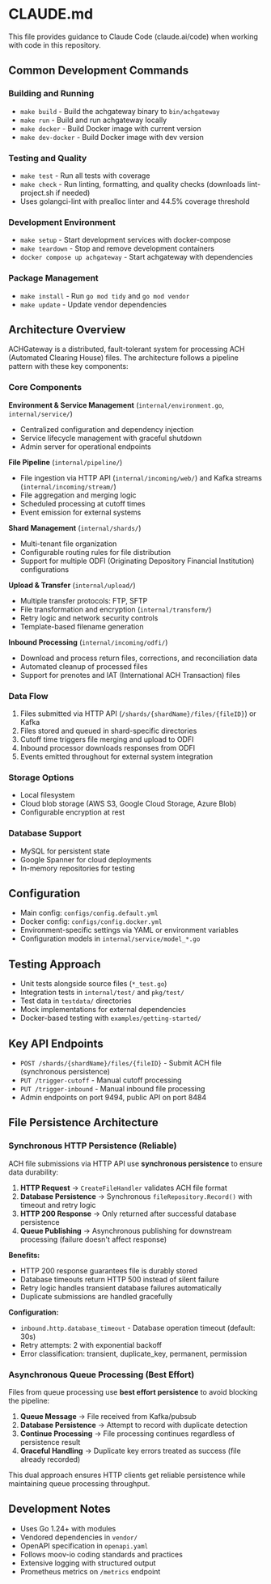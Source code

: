 # CLAUDE.md

This file provides guidance to Claude Code (claude.ai/code) when working with code in this repository.

## Common Development Commands

### Building and Running
- `make build` - Build the achgateway binary to `bin/achgateway`
- `make run` - Build and run achgateway locally
- `make docker` - Build Docker image with current version
- `make dev-docker` - Build Docker image with dev version

### Testing and Quality
- `make test` - Run all tests with coverage
- `make check` - Run linting, formatting, and quality checks (downloads lint-project.sh if needed)
- Uses golangci-lint with prealloc linter and 44.5% coverage threshold

### Development Environment
- `make setup` - Start development services with docker-compose
- `make teardown` - Stop and remove development containers
- `docker compose up achgateway` - Start achgateway with dependencies

### Package Management
- `make install` - Run `go mod tidy` and `go mod vendor`
- `make update` - Update vendor dependencies

## Architecture Overview

ACHGateway is a distributed, fault-tolerant system for processing ACH (Automated Clearing House) files. The architecture follows a pipeline pattern with these key components:

### Core Components

**Environment & Service Management** (`internal/environment.go`, `internal/service/`)
- Centralized configuration and dependency injection
- Service lifecycle management with graceful shutdown
- Admin server for operational endpoints

**File Pipeline** (`internal/pipeline/`)
- File ingestion via HTTP API (`internal/incoming/web/`) and Kafka streams (`internal/incoming/stream/`)
- File aggregation and merging logic
- Scheduled processing at cutoff times
- Event emission for external systems

**Shard Management** (`internal/shards/`)
- Multi-tenant file organization
- Configurable routing rules for file distribution
- Support for multiple ODFI (Originating Depository Financial Institution) configurations

**Upload & Transfer** (`internal/upload/`)
- Multiple transfer protocols: FTP, SFTP
- File transformation and encryption (`internal/transform/`)
- Retry logic and network security controls
- Template-based filename generation

**Inbound Processing** (`internal/incoming/odfi/`)
- Download and process return files, corrections, and reconciliation data
- Automated cleanup of processed files
- Support for prenotes and IAT (International ACH Transaction) files

### Data Flow
1. Files submitted via HTTP API (`/shards/{shardName}/files/{fileID}`) or Kafka
2. Files stored and queued in shard-specific directories
3. Cutoff time triggers file merging and upload to ODFI
4. Inbound processor downloads responses from ODFI
5. Events emitted throughout for external system integration

### Storage Options
- Local filesystem
- Cloud blob storage (AWS S3, Google Cloud Storage, Azure Blob)
- Configurable encryption at rest

### Database Support
- MySQL for persistent state
- Google Spanner for cloud deployments
- In-memory repositories for testing

## Configuration

- Main config: `configs/config.default.yml`
- Docker config: `configs/config.docker.yml`
- Environment-specific settings via YAML or environment variables
- Configuration models in `internal/service/model_*.go`

## Testing Approach

- Unit tests alongside source files (`*_test.go`)
- Integration tests in `internal/test/` and `pkg/test/`
- Test data in `testdata/` directories
- Mock implementations for external dependencies
- Docker-based testing with `examples/getting-started/`

## Key API Endpoints

- `POST /shards/{shardName}/files/{fileID}` - Submit ACH file (synchronous persistence)
- `PUT /trigger-cutoff` - Manual cutoff processing
- `PUT /trigger-inbound` - Manual inbound file processing
- Admin endpoints on port 9494, public API on port 8484

## File Persistence Architecture

### Synchronous HTTP Persistence (Reliable)
ACH file submissions via HTTP API use **synchronous persistence** to ensure data durability:

1. **HTTP Request** → `CreateFileHandler` validates ACH file format
2. **Database Persistence** → Synchronous `fileRepository.Record()` with timeout and retry logic
3. **HTTP 200 Response** → Only returned after successful database persistence
4. **Queue Publishing** → Asynchronous publishing for downstream processing (failure doesn't affect response)

**Benefits:**
- HTTP 200 response guarantees file is durably stored
- Database timeouts return HTTP 500 instead of silent failure
- Retry logic handles transient database failures automatically
- Duplicate submissions are handled gracefully

**Configuration:**
- `inbound.http.database_timeout` - Database operation timeout (default: 30s)
- Retry attempts: 2 with exponential backoff
- Error classification: transient, duplicate_key, permanent, permission

### Asynchronous Queue Processing (Best Effort)
Files from queue processing use **best effort persistence** to avoid blocking the pipeline:

1. **Queue Message** → File received from Kafka/pubsub
2. **Database Persistence** → Attempt to record with duplicate detection
3. **Continue Processing** → File processing continues regardless of persistence result
4. **Graceful Handling** → Duplicate key errors treated as success (file already recorded)

This dual approach ensures HTTP clients get reliable persistence while maintaining queue processing throughput.

## Development Notes

- Uses Go 1.24+ with modules
- Vendored dependencies in `vendor/`
- OpenAPI specification in `openapi.yaml`
- Follows moov-io coding standards and practices
- Extensive logging with structured output
- Prometheus metrics on `/metrics` endpoint
